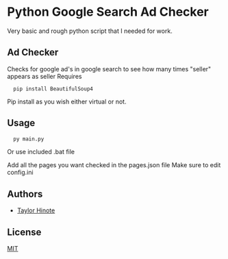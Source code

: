 
# Python Google Search Ad Checker

Very basic and rough python script that I needed for work.

## Ad Checker

Checks for google ad's in google search to see how many times "seller" appears as seller
Requires

```text
  pip install BeautifulSoup4
```

Pip install as you wish either virtual or not.

## Usage

```python
  py main.py
```

Or use included .bat file

Add all the pages you want checked in the pages.json file
Make sure to edit config.ini

## Authors

- [Taylor Hinote](https://github.com/Taylor-Hinote/)

## License

[MIT](https://choosealicense.com/licenses/mit/)
